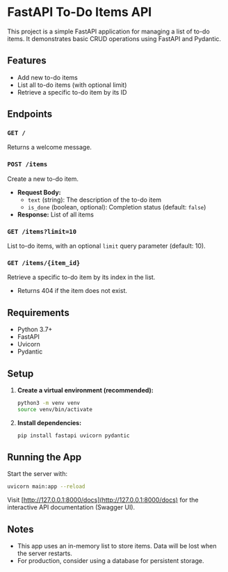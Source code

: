 # FastAPI To-Do Items API

This project is a simple FastAPI application for managing a list of to-do items. It demonstrates basic CRUD operations using FastAPI and Pydantic.

## Features
- Add new to-do items
- List all to-do items (with optional limit)
- Retrieve a specific to-do item by its ID

## Endpoints

### `GET /`
Returns a welcome message.

### `POST /items`
Create a new to-do item.
- **Request Body:**
  - `text` (string): The description of the to-do item
  - `is_done` (boolean, optional): Completion status (default: `false`)
- **Response:** List of all items

### `GET /items?limit=10`
List to-do items, with an optional `limit` query parameter (default: 10).

### `GET /items/{item_id}`
Retrieve a specific to-do item by its index in the list.
- Returns 404 if the item does not exist.

## Requirements
- Python 3.7+
- FastAPI
- Uvicorn
- Pydantic

## Setup
1. **Create a virtual environment (recommended):**
   ```zsh
   python3 -m venv venv
   source venv/bin/activate
   ```
2. **Install dependencies:**
   ```zsh
   pip install fastapi uvicorn pydantic
   ```

## Running the App
Start the server with:
```zsh
uvicorn main:app --reload
```

Visit [http://127.0.0.1:8000/docs](http://127.0.0.1:8000/docs) for the interactive API documentation (Swagger UI).

## Notes
- This app uses an in-memory list to store items. Data will be lost when the server restarts.
- For production, consider using a database for persistent storage.
